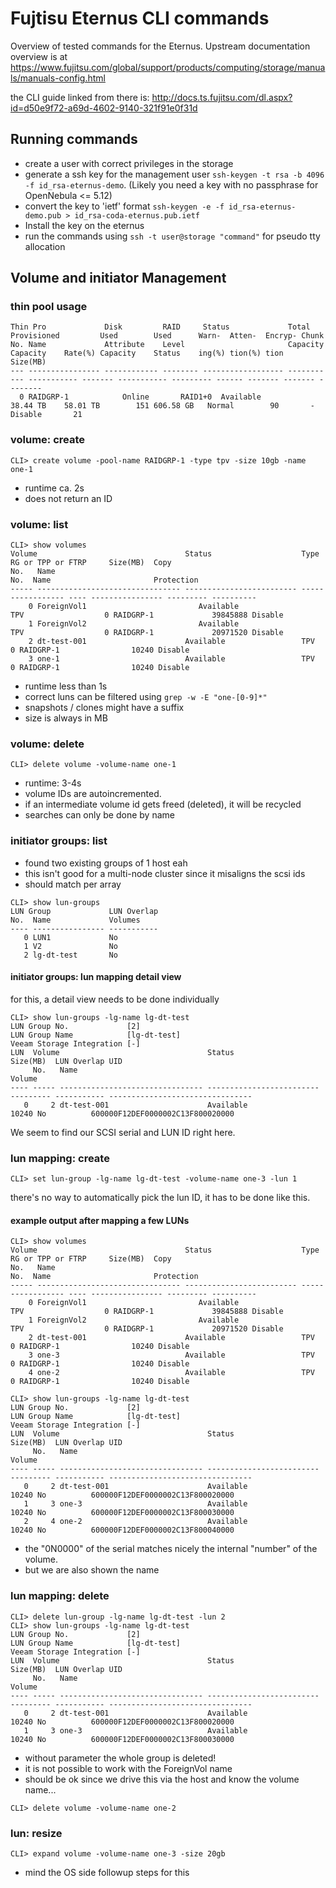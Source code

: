 # Fujtisu Eternus CLI commands

Overview of tested commands for the Eternus.
Upstream documentation overview is at 
https://www.fujitsu.com/global/support/products/computing/storage/manuals/manuals-config.html

the CLI guide linked from there is:
http://docs.ts.fujitsu.com/dl.aspx?id=d50e9f72-a69d-4602-9140-321f91e0f31d


## Running commands

* create a user with correct privileges in the storage
* generate a ssh key for the management user `ssh-keygen -t rsa -b 4096 -f id_rsa-eternus-demo`. (Likely you need a key with no passphrase for OpenNebula <= 5.12)
* convert the key to 'ietf' format `ssh-keygen -e -f id_rsa-eternus-demo.pub > id_rsa-coda-eternus.pub.ietf`
* Install the key on the eternus
* run the commands using `ssh -t user@storage "command"` for pseudo tty allocation


## Volume and initiator Management

### thin pool usage

```CLI> show thin-pro-pools
Thin Pro             Disk         RAID     Status             Total       Provisioned         Used        Used      Warn-  Atten-  Encryp- Chunk
No. Name             Attribute    Level                       Capacity    Capacity    Rate(%) Capacity    Status    ing(%) tion(%) tion    Size(MB)
--- ---------------- ------------ -------- ------------------ ----------- ----------- ------- ----------- --------- ------ ------- ------- --------
  0 RAIDGRP-1            Online       RAID1+0  Available          38.44 TB    58.01 TB        151 606.58 GB   Normal        90       - Disable       21
```


### volume: create

```
CLI> create volume -pool-name RAIDGRP-1 -type tpv -size 10gb -name one-1         
```

* runtime ca. 2s
* does not return an ID

### volume: list

```
CLI> show volumes
Volume                                 Status                    Type              RG or TPP or FTRP     Size(MB)  Copy
No.   Name                                                                         No.  Name                       Protection
----- -------------------------------- ------------------------- ----------------- ---- ---------------- --------- ----------
    0 ForeignVol1                         Available                 TPV                  0 RAIDGRP-1             39845888 Disable    
    1 ForeignVol2                         Available                 TPV                  0 RAIDGRP-1             20971520 Disable    
    2 dt-test-001                      Available                 TPV                  0 RAIDGRP-1                10240 Disable    
    3 one-1                            Available                 TPV                  0 RAIDGRP-1                10240 Disable  
```

* runtime less than 1s
* correct luns can be filtered using `grep -w -E "one-[0-9]*"`
* snapshots / clones might have a suffix
* size is always in MB


### volume: delete 

```
CLI> delete volume -volume-name one-1
```

* runtime: 3-4s
* volume IDs are autoincremented. 
* if an intermediate volume id gets freed (deleted), it will be recycled
* searches can only be done by name

### initiator groups: list

* found two existing groups of 1 host eah
* this isn't good for a multi-node cluster since it misaligns the scsi ids
* should match per array

```
CLI> show lun-groups 
LUN Group             LUN Overlap
No.  Name             Volumes
---- ---------------- -----------
   0 LUN1             No         
   1 V2               No         
   2 lg-dt-test       No   
```

#### initiator groups: lun mapping detail view

for this, a detail view needs to be done individually

```
CLI> show lun-groups -lg-name lg-dt-test
LUN Group No.             [2]
LUN Group Name            [lg-dt-test]
Veeam Storage Integration [-]
LUN  Volume                                 Status                    Size(MB)  LUN Overlap UID
     No.   Name                                                                 Volume
---- ----- -------------------------------- ------------------------- --------- ----------- --------------------------------
   0     2 dt-test-001                      Available                     10240 No          600000F12DEF0000002C13F800020000
```

We seem to find our SCSI serial and LUN ID right here.

### lun mapping: create

```
CLI> set lun-group -lg-name lg-dt-test -volume-name one-3 -lun 1
```

there's no way to automatically pick the lun ID, it has to be done like this.

#### example output after mapping a few LUNs

```
CLI> show volumes                       
Volume                                 Status                    Type              RG or TPP or FTRP     Size(MB)  Copy
No.   Name                                                                         No.  Name                       Protection
----- -------------------------------- ------------------------- ----------------- ---- ---------------- --------- ----------
    0 ForeignVol1                         Available                 TPV                  0 RAIDGRP-1             39845888 Disable    
    1 ForeignVol2                         Available                 TPV                  0 RAIDGRP-1             20971520 Disable    
    2 dt-test-001                      Available                 TPV                  0 RAIDGRP-1                10240 Disable    
    3 one-3                            Available                 TPV                  0 RAIDGRP-1                10240 Disable    
    4 one-2                            Available                 TPV                  0 RAIDGRP-1                10240 Disable    

CLI> show lun-groups -lg-name lg-dt-test                        
LUN Group No.             [2]
LUN Group Name            [lg-dt-test]
Veeam Storage Integration [-]
LUN  Volume                                 Status                    Size(MB)  LUN Overlap UID
     No.   Name                                                                 Volume
---- ----- -------------------------------- ------------------------- --------- ----------- --------------------------------
   0     2 dt-test-001                      Available                     10240 No          600000F12DEF0000002C13F800020000
   1     3 one-3                            Available                     10240 No          600000F12DEF0000002C13F800030000
   2     4 one-2                            Available                     10240 No          600000F12DEF0000002C13F800040000

```

* the "0N0000" of the serial matches nicely the internal "number" of the volume.
* but we are also shown the name


### lun mapping: delete


```
CLI> delete lun-group -lg-name lg-dt-test -lun 2
CLI> show lun-groups -lg-name lg-dt-test        
LUN Group No.             [2]
LUN Group Name            [lg-dt-test]
Veeam Storage Integration [-]
LUN  Volume                                 Status                    Size(MB)  LUN Overlap UID
     No.   Name                                                                 Volume
---- ----- -------------------------------- ------------------------- --------- ----------- --------------------------------
   0     2 dt-test-001                      Available                     10240 No          600000F12DEF0000002C13F800020000
   1     3 one-3                            Available                     10240 No          600000F12DEF0000002C13F800030000
```

* without parameter the whole group is deleted!
* it is not possible to work with the ForeignVol name
* should be ok since we drive this via the host and know the volume name...

```
CLI> delete volume -volume-name one-2
```


### lun: resize

```
CLI> expand volume -volume-name one-3 -size 20gb
```

* mind the OS side followup steps for this
